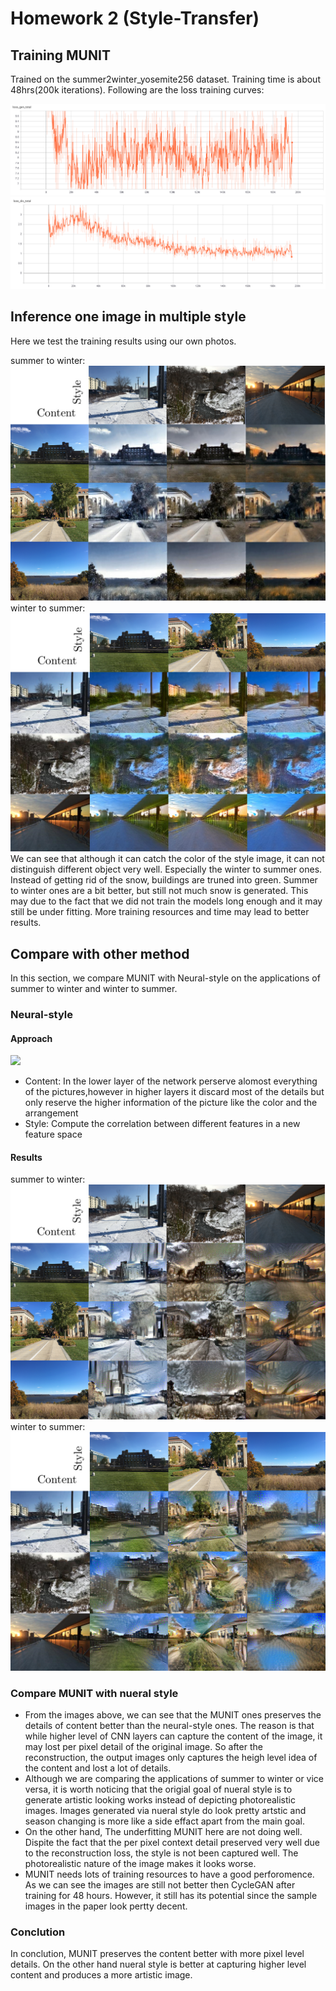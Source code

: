 # Homework 2 (Style-Transfer) 
## Training MUNIT
Trained on the summer2winter_yosemite256 dataset. Training time is about 48hrs(200k iterations). Following are the loss training curves:

![](loss_gen_total.png)
![](loss_dis_total.png)
## Inference one image in multiple style
Here we test the training results using our own photos.

summer to winter:  
![](summer2winter.png)  
winter to summer:  
![](winter2summer.png)  
We can see that although it can catch the color of the style image, it can not distinguish different object very well. Especially the winter to summer ones. Instead of getting rid of the snow, buildings are truned into green. Summer to winter ones are a bit better, but still not much snow is generated. This may due to the fact that we did not train the models long enough and it may still be under fitting. More training resources and time may lead to better results.
## Compare with other method
In this section, we compare MUNIT with Neural-style on the applications of summer to winter and winter to summer.

### Neural-style
#### Approach
![](https://i.imgur.com/SGk7Hwg.png)

- Content: In the lower layer of the network perserve alomost everything of the pictures,however in higher layers it discard most of the details but only reserve the higher information of the picture like the color and the arrangement
- Style: Compute the correlation between different features in a new feature space

#### Results
summer to winter:  
![](summer2winter_ns.png)  
winter to summer:  
![](winter2summer_ns.png)  

### Compare MUNIT with nueral style
-  From the images above, we can see that the MUNIT ones preserves the details of content better than the neural-style ones. The reason is that while higher level of CNN layers can capture the content of the image, it may lost per pixel detail of the original image. So after the reconstruction, the output images only captures the heigh level idea of the content and lost a lot of details.
-  Although we are comparing the applications of summer to winter or vice versa, it is worth noticing that the origial goal of nueral style is to generate artistic looking works instead of depicting photorealistic images. Images generated via nueral style do look pretty artstic and season changing is more like a side effact apart from the main goal.
-  On the other hand, The underfitting MUNIT here are not doing well. Dispite the fact that the per pixel context detail preserved very well due to the reconstruction loss, the style is not been captured well. The photorealistic nature of the image makes it looks worse. 
-  MUNIT needs lots of training resources to have a good perforomence. As we can see the images are still not better then CycleGAN after training for 48 hours. However, it still has its potential since the sample images in the paper look pertty decent.

### Conclution
In conclution, MUNIT preserves the content better with more pixel level details. On the other hand nueral style is better at capturing higher level content and produces a more artistic image.

